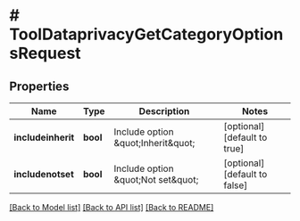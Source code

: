 # # ToolDataprivacyGetCategoryOptionsRequest

## Properties

Name | Type | Description | Notes
------------ | ------------- | ------------- | -------------
**includeinherit** | **bool** | Include option \&quot;Inherit\&quot; | [optional] [default to true]
**includenotset** | **bool** | Include option \&quot;Not set\&quot; | [optional] [default to false]

[[Back to Model list]](../../README.md#models) [[Back to API list]](../../README.md#endpoints) [[Back to README]](../../README.md)
